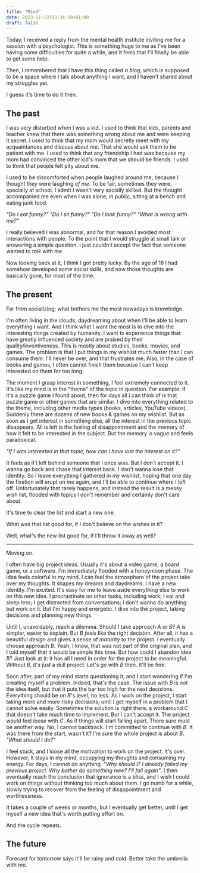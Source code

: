 ```yaml
---
title: "Mind"
date: 2023-11-13T13:34:18+01:00
draft: false
---
```


Today, I received a reply from the mental health institute inviting me for a session with a psychologist.
This is something huge to me as I've been having some difficulties for quite a while, and it feels that I'll finally be able to get some help.

Then, I remembered that I have this thing called _a blog_, which is supposed to be a space where I talk about anything I want, and I haven't shared about my struggles yet.

I guess it's time to do it then.

## The past
I was very disturbed when I was a kid. I used to think that kids, parents and teacher knew that there was something wrong about me and were keeping it secret. I used to think that my mom would secretly meet with my acquaintances and discuss about me. That she would ask them to be patient with me. I used to think that any friendship I had was because my mom had convinced the other kid's mom that we should be friends. I used to think that people felt pity about me.

I used to be discomforted when people laughed around me, because I thought they were laughing _of me_. To be fair, sometimes they were, specially at school. I admit I wasn't very socially skilled. But the thought accompanied me even when I was alone, in public, sitting at a bench and eating junk food.

_"Do I eat funny?"_
_"Do I sit funny?"_
_"Do I look funny?"_
_"What is wrong with me?"_

I really believed I was abnormal, and for that reason I avoided most interactions with people. To the point that I would struggle at small talk or answering a simple question. I just couldn't accept the fact that someone wanted to _talk_ with me.

Now looking back at it, I think I got pretty lucky. By the age of 18 I had somehow developed some social skills, and now those thoughts are basically gone, for most of the time.

## The present

Far from socializing; what bothers me the most nowadays is knowledge.

I'm often living in the clouds, daydreaming about when I'll be able to learn everything I want. And I think what I want the most is to dive into the interesting things created by humanity. I want 
to experience things that have greatly influenced society and are praised by their quality/inventiveness. This is mostly about studies, books, movies, and games. The problem is that I put things in my wishlist 
much faster than I can consume them. I'll never be over, and that frustrates me. Also, in the case of books and games, I often cannot finish them because I can't keep interested on them for too long.

The moment I grasp interest in something, I feel extremely connected to it. It's like my mind is in the "theme" of the topic in question. For example: if it's a puzzle game I found about, then for days all I can think 
of is that puzzle game or other games that are similar. I dive into everything related to the theme, including other media types (books, articles, YouTube videos). Suddenly there are dozens of new books & games on my wishlist. But as soon as I get interest in something else, all the interest in the previous topic disappears. All is left is the feeling of disappointment and the memory of how it felt to be interested in the subject. But the memory is vague and feels paradoxical.

_"If I was interested in that topic, how can I have lost the interest on it?"_

It feels as if I left behind someone that I once was. But I don't accept it. I wanna go back and chase that interest back. I don't wanna lose that identity. So I leave everything I gathered in my wishlist, hoping that one day the fixation will erupt on me again, and I'll be able to continue where I left off. Unfortunately that rarely happens, and instead the result is a messy wish list, flooded with topics I don't remember and certainly don't care about.

It's time to clear the list and start a new one.

What was that list good for, if I don't believe on the wishes in it?

Well, what's the new list good for, if I'll throw it away as well?

---

Moving on.

I often have big project ideas. Usually it's about a video game, a board game, or a software. I'm immediately flooded with a honeymoon phase. The idea feels colorful in my mind. I can feel the atmosphere of the project take over my thoughts. It shapes my dreams and daydreams. I have a new identity. I'm excited. It's easy for me to leave aside everything else to work on this new idea. I procrastinate on other tasks, including work; I eat and sleep less; I get distracted from conversations; I don't wanna do anything but work on it. But I'm happy and energetic. I dive into the project, taking decisions and planning new things. 

Until I, unavoidably, reach a dilemma. Should I take approach _A_ or _B_? _A_ is simpler, easier to explain. But _B_ _feels_ like the right decision. After all, it has a beautiful _design_ and gives a sense of _maturity_ to the project. I eventually choose approach _B_. Yeah, I know, that was not part of the original plan, and I told myself that it would be simple this time. But how could I abandon idea _B_? Just look at it: it has all I need in order for the project to be meaningful. Without _B_, it's just a dull project. Let's go with _B_ then. It'll be fine.

Soon after, part of my mind starts questioning it, and I start wondering if I'm creating myself a problem. Indeed, that's the case. The issue with _B_ is not the idea itself, but that it puts the bar too high for the next decisions. Everything should be on _B_'s level, no less. As I work on the project, I start taking more and more risky decisions, until I get myself in a problem that I cannot solve easily. Sometimes the solution is right there, a workaround _C_ that doesn't take much time to implement. But I can't accept it. The project would feel _loose_ with _C_. As if things will start falling apart. There sure must be another way. No, I cannot backtrack. I'm committed to continue with _B_. It was there from the start, wasn't it? I'm sure the whole project is about _B_. _"What should I do?"_

I feel stuck, and I  loose all the motivation to work on the project. It's over. However, it stays in my mind, occupying my thoughts and consuming my energy. For days, I cannot do anything. _"Why should I? I already failed my previous project. Why bother do something new? I'll fail again"_. I then eventually reach the conclusion that ignorance is a bliss, and I wish I could work on things without thinking too much about them. I go numb for a while, slowly trying to recover from the feeling of disappointment and worthlessness.

It takes a couple of weeks or months, but I eventually get better, until I get myself a new idea that's worth putting effort on. 

And the cycle repeats.

## The future
Forecast for tomorrow says it'll be rainy and cold. Better take the umbrella with me.
